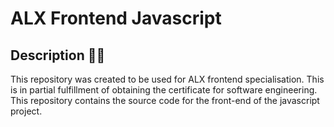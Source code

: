 # ALX Frontend Javascript

## Description :woman_technologist:

This repository was created to be used for ALX frontend specialisation. This is in partial fulfillment of obtaining the certificate for software engineering.
This repository contains the source code for the front-end of the javascript project.

